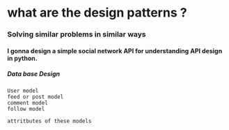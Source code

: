 

# what are the design patterns ?  
### Solving similar problems in similar ways


#### I gonna design a simple social network API for understanding API design in python.
##### Data base Design
    User model 
    feed or post model 
    comment model 
    follow model

    attritbutes of these models 
    
    
    

